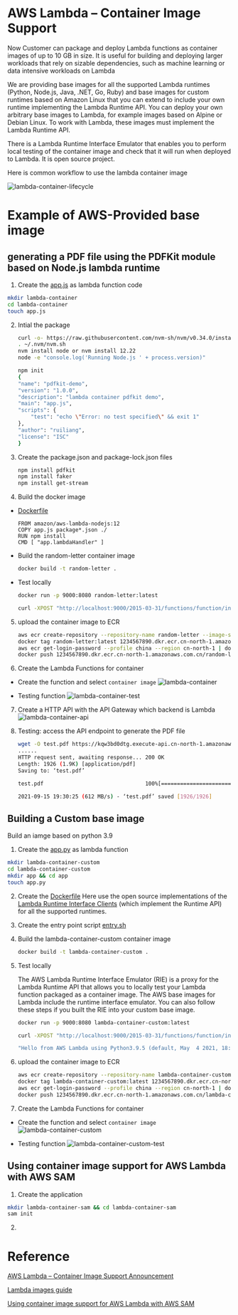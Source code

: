 # AWS Lambda – Container Image Support

Now Customer can package and deploy Lambda functions as container images of up to 10 GB in size. It is useful for building and deploying larger workloads that rely on sizable dependencies, such as machine learning or data intensive workloads on Lambda

We are providing base images for all the supported Lambda runtimes (Python, Node.js, Java, .NET, Go, Ruby) and base images for custom runtimes based on Amazon Linux that you can extend to include your own runtime implementing the Lambda Runtime API. You can deploy your own arbitrary base images to Lambda, for example images based on Alpine or Debian Linux. To work with Lambda, these images must implement the Lambda Runtime API. 

There is a Lambda Runtime Interface Emulator that enables you to perform local testing of the container image and check that it will run when deployed to Lambda. It is open source project.

Here is common workflow to use the lambda container image

![lambda-container-lifecycle](media/lambda-container-lifecycle.png)

# Example of AWS-Provided base image
## generating a PDF file using the PDFKit module based on Node.js lambda runtime

1. Create the [app.js](scripts/lambda_container/app.js) as lambda function code
```bash
mkdir lambda-container
cd lambda-container
touch app.js
```
2. Intial the package
    ```bash
    curl -o- https://raw.githubusercontent.com/nvm-sh/nvm/v0.34.0/install.sh | bash
    . ~/.nvm/nvm.sh
    nvm install node or nvm install 12.22
    node -e "console.log('Running Node.js ' + process.version)"

    npm init
    {
    "name": "pdfkit-demo",
    "version": "1.0.0",
    "description": "lambda container pdfkit demo",
    "main": "app.js",
    "scripts": {
        "test": "echo \"Error: no test specified\" && exit 1"
    },
    "author": "ruiliang",
    "license": "ISC"
    }

    ```

3. Create the package.json and package-lock.json files
    ```bash
    npm install pdfkit
    npm install faker
    npm install get-stream
    ```

4. Build the docker image
- [Dockerfile](scripts/lambda_container/Dockerfile)
    ```
    FROM amazon/aws-lambda-nodejs:12
    COPY app.js package*.json ./
    RUN npm install
    CMD [ "app.lambdaHandler" ]
    ```

- Build the random-letter container image
    ```bash
    docker build -t random-letter .
    ```

- Test locally
    ```bash
    docker run -p 9000:8080 random-letter:latest

    curl -XPOST "http://localhost:9000/2015-03-31/functions/function/invocations" -d '{}'
    ```

5. upload the container image to ECR
    ```bash
    aws ecr create-repository --repository-name random-letter --image-scanning-configuration scanOnPush=true --profile china --region cn-north-1
    docker tag random-letter:latest 1234567890.dkr.ecr.cn-north-1.amazonaws.com.cn/random-letter:latest
    aws ecr get-login-password --profile china --region cn-north-1 | docker login --username AWS --password-stdin 1234567890.dkr.ecr.cn-north-1.amazonaws.com.cn
    docker push 1234567890.dkr.ecr.cn-north-1.amazonaws.com.cn/random-letter:latest
    ```

6. Create the Lambda Functions for container
- Create the function and select `container image`
![lambda-container](media/lambda-container.png)

- Testing function
![lambda-container-test](media/lambda-container-test.png)

7. Create a HTTP API with the API Gateway which backend is Lambda
![lambda-container-api](media/lambda-container-api.png)

8. Testing: access the API endpoint to generate the PDF file
    ```bash
    wget -O test.pdf https://kqw3bd0dtg.execute-api.cn-north-1.amazonaws.com.cn/default/random-letter
    ......
    HTTP request sent, awaiting response... 200 OK
    Length: 1926 (1.9K) [application/pdf]
    Saving to: ‘test.pdf’

    test.pdf                                100%[===============================================================================>]   1.88K  --.-KB/s    in 0s

    2021-09-15 19:30:25 (612 MB/s) - ‘test.pdf’ saved [1926/1926]
    ```

## Building a Custom base image 

Build an iamge based on python 3.9

1. Create the [app.py](scripts/lambda-container-custom/app.py) as lambda function
```bash
mkdir lambda-container-custom
cd lambda-container-custom
mkdir app && cd app
touch app.py
```

2. Create the [Dockerfile](scripts/lambda-container-custom/Dockerfile)
Here use the open source implementations of the [Lambda Runtime Interface Clients](https://docs.aws.amazon.com/lambda/latest/dg/runtimes-images.html) (which implement the Runtime API) for all the supported runtimes. 

3. Create the entry point script [entry.sh](scripts/lambda-container-custom/entry.sh)

4. Build the lambda-container-custom container image
    ```bash
    docker build -t lambda-container-custom .
    ```

5. Test locally

    The AWS Lambda Runtime Interface Emulator (RIE) is a proxy for the Lambda Runtime API that allows you to locally test your Lambda function packaged as a container image. The AWS base images for Lambda include the runtime interface emulator. You can also follow these steps if you built the RIE into your custom base image. 

    ```bash
    docker run -p 9000:8080 lambda-container-custom:latest 

    curl -XPOST "http://localhost:9000/2015-03-31/functions/function/invocations" -d '{}'

    "Hello from AWS Lambda using Python3.9.5 (default, May  4 2021, 18:42:26) \n[GCC 9.3.0]!"
    ```

6. upload the container image to ECR
    ```bash
    aws ecr create-repository --repository-name lambda-container-custom --image-scanning-configuration scanOnPush=true --profile china --region cn-north-1
    docker tag lambda-container-custom:latest 1234567890.dkr.ecr.cn-north-1.amazonaws.com.cn/lambda-container-custom:latest
    aws ecr get-login-password --profile china --region cn-north-1 | docker login --username AWS --password-stdin 1234567890.dkr.ecr.cn-north-1.amazonaws.com.cn
    docker push 1234567890.dkr.ecr.cn-north-1.amazonaws.com.cn/lambda-container-custom:latest
    ```

7. Create the Lambda Functions for container
- Create the function and select `container image`
![lambda-container-custom](media/lambda-container-custom.png)

- Testing function
![lambda-container-custom-test](media/lambda-container-custom-test.png)

## Using container image support for AWS Lambda with AWS SAM
1. Create the application
```bash
mkdir lambda-container-sam && cd lambda-container-sam
sam init
```

2. 

# Reference
[AWS Lambda – Container Image Support Announcement](https://aws.amazon.com/blogs/aws/new-for-aws-lambda-container-image-support/)

[Lambda images guide](https://docs.aws.amazon.com/lambda/latest/dg/lambda-images.html)

[Using container image support for AWS Lambda with AWS SAM](https://aws.amazon.com/blogs/compute/using-container-image-support-for-aws-lambda-with-aws-sam/)